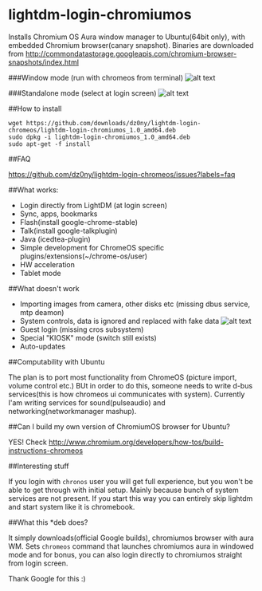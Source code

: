 lightdm-login-chromiumos
===================

Installs Chromium OS Aura window manager to Ubuntu(64bit only), with embedded Chromium browser(canary snapshot). Binaries are downloaded from http://commondatastorage.googleapis.com/chromium-browser-snapshots/index.html 

###Window mode (run with chromeos from terminal)
![alt text](http://screencloud.net/img/screenshots/671f8285738e0f54abbb29d7749f4efc.png "Windowed mode")

###Standalone mode (select at login screen)
![alt text](http://screencloud.net/img/screenshots/54573dd3fbb263b24e5984263d6fbf68.png "Standalone mode")

##How to install

    wget https://github.com/downloads/dz0ny/lightdm-login-chromeos/lightdm-login-chromiumos_1.0_amd64.deb
    sudo dpkg -i lightdm-login-chromiumos_1.0_amd64.deb
    sudo apt-get -f install

##FAQ

  https://github.com/dz0ny/lightdm-login-chromeos/issues?labels=faq

##What works: 
 
 - Login directly from LightDM (at login screen)
 - Sync, apps, bookmarks
 - Flash(install google-chrome-stable)
 - Talk(install google-talkplugin)
 - Java (icedtea-plugin)
 - Simple development for ChromeOS specific plugins/extensions(~/chrome-os/user)
 - HW acceleration
 - Tablet mode

##What doesn't work

 - Importing images from camera, other disks etc (missing dbus service, mtp deamon)
 - System controls, data is ignored and replaced with fake data ![alt text](http://screencloud.net/img/screenshots/ad06d7eb8b443e8ad2d650d65ea2d529.png "Fake date")
 - Guest login (missing cros subsystem)
 - Special "KIOSK" mode (switch still exists)
 - Auto-updates

##Computability with Ubuntu

  The plan is to port most functionality from ChromeOS (picture import, volume control etc.) BUt in order to do this, someone needs to write d-bus services(this is how chromeos ui communicates with system). Currently I'am writing services for sound(pulseaudio) and networking(networkmanager mashup). 

##Can I build my own version of ChromiumOS browser for Ubuntu?

  YES! Check http://www.chromium.org/developers/how-tos/build-instructions-chromeos

##Interesting stuff

If you login with `chronos` user you will get full experience, but you won't be able to get through with initial setup. Mainly because bunch of system services are not present. If you start this way you can entirely skip lightdm and start system like it is chromebook. 

##What this *deb does?

It simply downloads(official Google builds), chromiumos browser with aura WM. Sets `chromeos` command that launches chromiumos aura in windowed mode and for bonus, you can also login directly to chromiumos straight from login screen.

Thank Google for this :)
